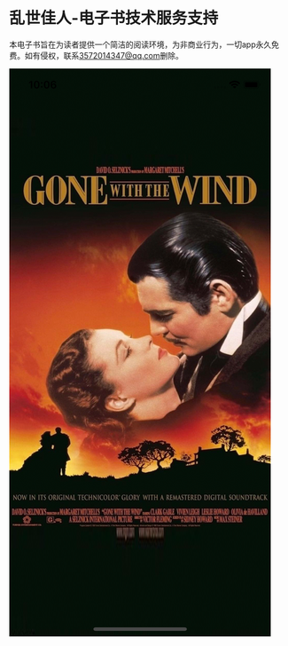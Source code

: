 # 乱世佳人-电子书技术服务支持

本电子书旨在为读者提供一个简洁的阅读环境，为非商业行为，一切app永久免费。如有侵权，联系[3572014347@qq.com](mailto:3572014347@qq.com)删除。

<img src="cover.png">
